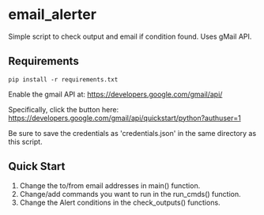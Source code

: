 # email_alerter
Simple script to check output and email if condition found. Uses gMail API.

## Requirements
```
pip install -r requirements.txt
```
Enable the gmail API at: https://developers.google.com/gmail/api/

Specifically, click the button here:
https://developers.google.com/gmail/api/quickstart/python?authuser=1

Be sure to save the credentials as 'credentials.json' in the same directory as this script.

## Quick Start
1. Change the to/from email addresses in main() function.
2. Change/add commands you want to run in the run_cmds() function.
3. Change the Alert conditions in the check_outputs() functions.
